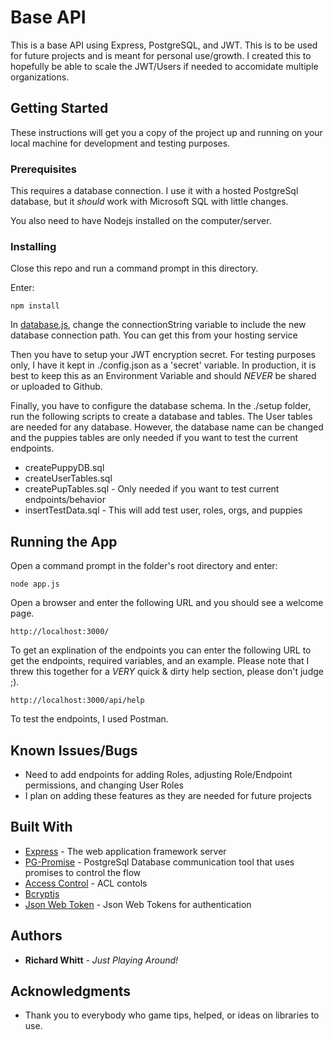 # Base API

This is a base API using Express, PostgreSQL, and JWT. This is to be used for future projects and is meant for personal use/growth. I created this to hopefully be able to scale the JWT/Users if needed to accomidate multiple organizations.

## Getting Started

These instructions will get you a copy of the project up and running on your local machine for development and testing purposes.

### Prerequisites

This requires a database connection. I use it with a hosted PostgreSql database, but it *should* work with Microsoft SQL with little changes.

You also need to have Nodejs installed on the computer/server.

### Installing

Close this repo and run a command prompt in this directory. 

Enter: 
```
npm install
```

In [database.js](https://github.com/r-whitt/apiPostGres/blob/master/database.js), change the connectionString variable to include the new database connection path. You can get this from your hosting service

Then you have to setup your JWT encryption secret. For testing purposes only, I have it kept in ./config.json as a 'secret' variable. In production, it is best to keep this as an Environment Variable and should *NEVER* be shared or uploaded to Github.

Finally, you have to configure the database schema. In the ./setup folder, run the following scripts to create a database and tables. The User tables are needed for any database. However, the database name can be changed and the puppies tables are only needed if you want to test the current endpoints.

* createPuppyDB.sql
* createUserTables.sql
* createPupTables.sql - Only needed if you want to test current endpoints/behavior
* insertTestData.sql - This will add test user, roles, orgs, and puppies

## Running the App
Open a command prompt in the folder's root directory and enter:

```
node app.js
```
Open a browser and enter the following URL and you should see a welcome page.

```
http://localhost:3000/
```

To get an explination of the endpoints you can enter the following URL to get the endpoints, required variables, and an example. Please note that I threw this together for a *VERY* quick & dirty help section, please don't judge ;).

```
http://localhost:3000/api/help
```

To test the endpoints, I used Postman. 

## Known Issues/Bugs
* Need to add endpoints for adding Roles, adjusting Role/Endpoint permissions, and changing User Roles
* I plan on adding these features as they are needed for future projects

## Built With

* [Express](http://expressjs.com/) - The web application framework server
* [PG-Promise](http://vitaly-t.github.io/pg-promise/) - PostgreSql Database communication tool that uses promises to control the flow
* [Access Control](https://github.com/onury/accesscontrol#readme) - ACL contols
* [Bcryptjs](https://www.npmjs.com/package/bcryptjs)
* [Json Web Token](https://github.com/auth0/node-jsonwebtoken#readme) - Json Web Tokens for authentication

## Authors

* **Richard Whitt** - *Just Playing Around!*

## Acknowledgments

* Thank you to everybody who game tips, helped, or ideas on libraries to use.